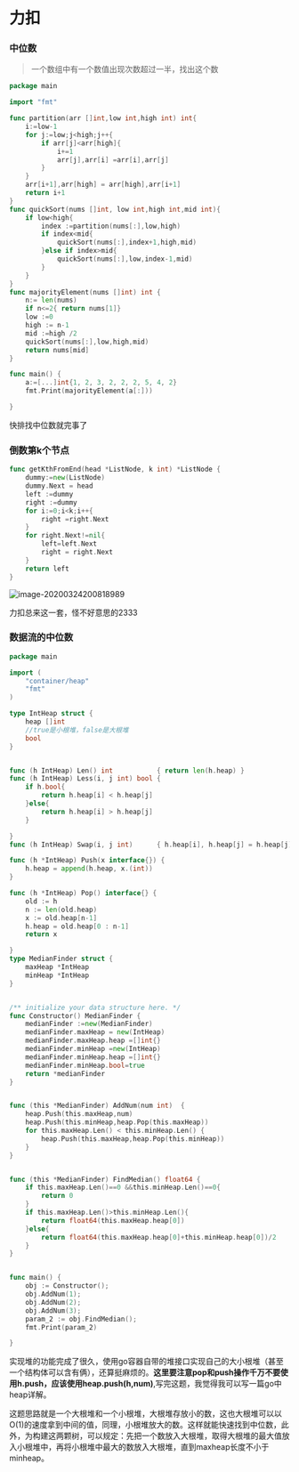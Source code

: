 # 力扣

### 中位数

> 一个数组中有一个数值出现次数超过一半，找出这个数

~~~go
package main

import "fmt"

func partition(arr []int,low int,high int) int{
	i:=low-1
	for j:=low;j<high;j++{
		if arr[j]<arr[high]{
			i+=1
			arr[j],arr[i] =arr[i],arr[j]
		}
	}
	arr[i+1],arr[high] = arr[high],arr[i+1]
	return i+1
}
func quickSort(nums []int, low int,high int,mid int){
	if low<high{
		index :=partition(nums[:],low,high)
		if index<mid{
			quickSort(nums[:],index+1,high,mid)
		}else if index>mid{
			quickSort(nums[:],low,index-1,mid)
		}
	}
}
func majorityElement(nums []int) int {
	n:= len(nums)
	if n<=2{ return nums[1]}
	low :=0
	high := n-1
	mid :=high /2
	quickSort(nums[:],low,high,mid)
	return nums[mid]
}

func main() {
	a:=[...]int{1, 2, 3, 2, 2, 2, 5, 4, 2}
	fmt.Print(majorityElement(a[:]))

}

~~~

快排找中位数就完事了

### 倒数第k个节点

~~~go
func getKthFromEnd(head *ListNode, k int) *ListNode {
	dummy:=new(ListNode)
	dummy.Next = head
	left :=dummy
	right :=dummy
	for i:=0;i<k;i++{
		right =right.Next
	}
	for right.Next!=nil{
		left=left.Next
		right = right.Next
	}
	return left
}
~~~

![image-20200324200818989](C:\Users\fansking\AppData\Roaming\Typora\typora-user-images\image-20200324200818989.png)

力扣总来这一套，怪不好意思的2333

### 数据流的中位数

~~~go
package main

import (
	"container/heap"
	"fmt"
)

type IntHeap struct {
	heap []int
	//true是小根堆，false是大根堆
	bool
}


func (h IntHeap) Len() int           { return len(h.heap) }
func (h IntHeap) Less(i, j int) bool {
	if h.bool{
		return h.heap[i] < h.heap[j]
	}else{
		return h.heap[i] > h.heap[j]
	}

}
func (h IntHeap) Swap(i, j int)      { h.heap[i], h.heap[j] = h.heap[j], h.heap[i] }

func (h *IntHeap) Push(x interface{}) {
	h.heap = append(h.heap, x.(int))
}

func (h *IntHeap) Pop() interface{} {
	old := h
	n := len(old.heap)
	x := old.heap[n-1]
	h.heap = old.heap[0 : n-1]
	return x

}
type MedianFinder struct {
	maxHeap *IntHeap
	minHeap *IntHeap
}


/** initialize your data structure here. */
func Constructor() MedianFinder {
	medianFinder :=new(MedianFinder)
	medianFinder.maxHeap = new(IntHeap)
	medianFinder.maxHeap.heap =[]int{}
	medianFinder.minHeap =new(IntHeap)
	medianFinder.minHeap.heap =[]int{}
	medianFinder.minHeap.bool=true
	return *medianFinder
}


func (this *MedianFinder) AddNum(num int)  {
	heap.Push(this.maxHeap,num)
	heap.Push(this.minHeap,heap.Pop(this.maxHeap))
	for this.maxHeap.Len() < this.minHeap.Len() {
		heap.Push(this.maxHeap,heap.Pop(this.minHeap))
	}
}


func (this *MedianFinder) FindMedian() float64 {
	if this.maxHeap.Len()==0 &&this.minHeap.Len()==0{
		return 0
	}
	if this.maxHeap.Len()>this.minHeap.Len(){
		return float64(this.maxHeap.heap[0])
	}else{
		return float64(this.maxHeap.heap[0]+this.minHeap.heap[0])/2
	}
}


func main() {
	obj := Constructor();
	obj.AddNum(1);
	obj.AddNum(2);
	obj.AddNum(3);
	param_2 := obj.FindMedian();
	fmt.Print(param_2)

}

~~~

实现堆的功能完成了很久，使用go容器自带的堆接口实现自己的大小根堆（甚至一个结构体可以含有俩），还算挺麻烦的。**这里要注意pop和push操作千万不要使用h.push，应该使用heap.push(h,num)**,写完这题，我觉得我可以写一篇go中heap详解。

这题思路就是一个大根堆和一个小根堆，大根堆存放小的数，这也大根堆可以以O(1)的速度拿到中间的值，同理，小根堆放大的数。这样就能快速找到中位数，此外，为构建这两颗树，可以规定：先把一个数放入大根堆，取得大根堆的最大值放入小根堆中，再将小根堆中最大的数放入大根堆，直到maxheap长度不小于minheap。

